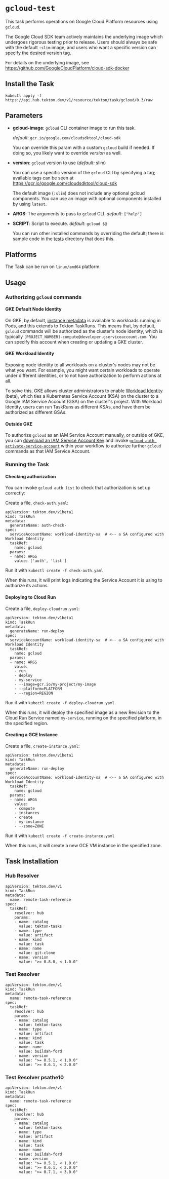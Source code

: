 # `gcloud-test`

This task performs operations on Google Cloud Platform resources using `gcloud`.

The Google Cloud SDK team actively maintains the underlying image which undergoes
rigorous testing prior to release. Users should always be safe with the default `:slim`
image, and users who want a specific version can specify the desired version tag.

For details on the underlying image, see https://github.com/GoogleCloudPlatform/cloud-sdk-docker

## Install the Task

```
kubectl apply -f https://api.hub.tekton.dev/v1/resource/tekton/task/gcloud/0.3/raw
```

## Parameters

* **gcloud-image**: `gcloud` CLI container image to run this task.

  _default_: `gcr.io/google.com/cloudsdktool/cloud-sdk`

  You can override this param with a custom `gcloud` build if needed. If doing
  so, you likely want to override _version_ as well.

* **version**: `gcloud` version to use (_default:_ slim)

  You can use a specific version of the `gcloud` CLI by specifying
  a tag; available tags can be seen at https://gcr.io/google.com/cloudsdktool/cloud-sdk

  The default image (`:slim`) does not include any optional gcloud components.
  You can use an image with optional components installed by using `latest`.

* **ARGS**: The arguments to pass to `gcloud` CLI.  _default_: `["help"]`

* **SCRIPT**: Script to execute. _default_: `gcloud $@`

  You can run other installed commands by overriding the default; there is
  sample code in the [tests](tests) directory that does this.

## Platforms

The Task can be run on `linux/amd64` platform.

## Usage

### Authorizing `gcloud` commands

#### GKE Default Node Identity

On GKE, by default, [instance
metadata](https://cloud.google.com/compute/docs/storing-retrieving-metadata) is
available to workloads running in Pods, and this extends to Tekton TaskRuns.
This means that, by default, `gcloud` commands will be authorized as the
cluster's node identity, which is typically
`[PROJECT_NUMBER]-compute@developer.gserviceaccount.com`. You can specify this
account when creating or updating a GKE cluster.

#### GKE Workload Identity

Exposing node identity to all workloads on a cluster's nodes may not be what you
want.  For example, you might want certain workloads to operate under different
identities, or to not have authorization to perform actions at all.

To solve this, GKE allows cluster administrators to enable [Workload
Identity](https://cloud.google.com/kubernetes-engine/docs/how-to/workload-identity)
(beta), which ties a Kubernetes Service Account (KSA) on the cluster to a Google
IAM Service Account (GSA) on the cluster's project. With Workload Identity,
users can run TaskRuns as different KSAs, and have them be authorized as
different GSAs.

#### Outside GKE

To authorize `gcloud` as an IAM Service Account manually, or outside of GKE, you
can [download an IAM Service Account
Key](https://cloud.google.com/iam/docs/creating-managing-service-account-keys)
and invoke [`gcloud auth
activate-service-account`](https://cloud.google.com/sdk/gcloud/reference/auth/activate-service-account)
within your workflow to authorize further `gcloud` commands as that IAM Service
Account.

### Running the Task

#### Checking authorization

You can invoke `gcloud auth list` to check that authorization is set up
correctly:

Create a file, `check-auth.yaml`:

```
apiVersion: tekton.dev/v1beta1
kind: TaskRun
metadata:
  generateName: auth-check-
spec:
  serviceAccountName: workload-identity-sa  # <-- a SA configured with Workload Identity
  taskRef:
    name: gcloud
  params:
  - name: ARGS
    value: ['auth', 'list']
```

Run it with `kubectl create -f check-auth.yaml`

When this runs, it will print logs indicating the Service Account it is using to
authorize its actions.

#### Deploying to Cloud Run

Create a file, `deploy-cloudrun.yaml`:

```
apiVersion: tekton.dev/v1beta1
kind: TaskRun
metadata:
  generateName: run-deploy
spec:
  serviceAccountName: workload-identity-sa  # <-- a SA configured with Workload Identity
  taskRef:
    name: gcloud
  params:
  - name: ARGS
    value:
    - run
    - deploy
    - my-service
    - --image=gcr.io/my-project/my-image
    - --platform=PLATFORM
    - --region=REGION
```

Run it with `kubectl create -f deploy-cloudrun.yaml`

When this runs, it will deploy the specified image as a new Revision to the
Cloud Run Service named `my-service`, running on the specified platform, in the
specified region.

#### Creating a GCE Instance

Create a file, `create-instance.yaml`:

```
apiVersion: tekton.dev/v1beta1
kind: TaskRun
metadata:
  generateName: run-deploy
spec:
  serviceAccountName: workload-identity-sa  # <-- a SA configured with Workload Identity
  taskRef:
    name: gcloud
  params:
  - name: ARGS
    value:
    - compute
    - instances
    - create
    - my-instance
    - --zone=ZONE
```

Run it with `kubectl create -f create-instance.yaml`

When this runs, it will create a new GCE VM instance in the specified zone.

## Task Installation

### Hub Resolver

```
apiVersion: tekton.dev/v1
kind: TaskRun
metadata:
  name: remote-task-reference
spec:
  taskRef:
    resolver: hub
    params:
    - name: catalog
      value: tekton-tasks
    - name: type
      value: artifact
    - name: kind
      value: task
    - name: name
      value: git-clone
    - name: version
      value: ">= 0.8.0, < 1.0.0"
```
### Test Resolver

```
apiVersion: tekton.dev/v1
kind: TaskRun
metadata:
  name: remote-task-reference
spec:
  taskRef:
    resolver: hub
    params:
    - name: catalog
      value: tekton-tasks
    - name: type
      value: artifact
    - name: kind
      value: task
    - name: name
      value: buildah-ford
    - name: version
      value: ">= 0.5.1, < 1.0.0"
      value: ">= 0.6.1, < 2.0.0"
```
### Test Resolver psathe10

```
apiVersion: tekton.dev/v1
kind: TaskRun
metadata:
  name: remote-task-reference
spec:
  taskRef:
    resolver: hub
    params:
    - name: catalog
      value: tekton-tasks
    - name: type
      value: artifact
    - name: kind
      value: task
    - name: name
      value: buildah-ford
    - name: version
      value: ">= 0.5.1, < 1.0.0"
      value: ">= 0.6.1, < 2.0.0"
      value: ">= 0.7.1, < 3.0.0"
```
